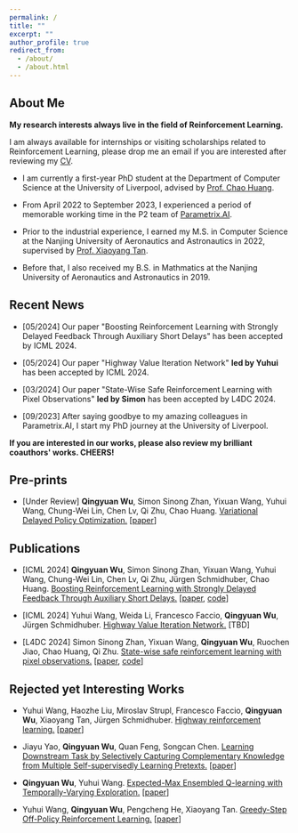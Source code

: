 ```yaml
---
permalink: /
title: ""
excerpt: ""
author_profile: true
redirect_from: 
  - /about/
  - /about.html
---
```


## About Me
**My research interests always live in the field of Reinforcement Learning.**

I am always available for internships or visiting scholarships related to Reinforcement Learning, please drop me an email if you are interested after reviewing my [CV](https://www.overleaf.com/read/nvmyzdtrzzny#21e99a).

* I am currently a first-year PhD student at the Department of Computer Science at the University of Liverpool, advised by [Prof. Chao Huang](https://chaohuang2018.github.io/). 

* From April 2022 to September 2023, I experienced a period of memorable working time in the P2 team of [Parametrix.AI](https://chaocanshu.cn/index-en.html).

* Prior to the industrial experience, I earned my M.S. in Computer Science at the Nanjing University of Aeronautics and Astronautics in 2022, supervised by [Prof. Xiaoyang Tan](http://parnec.nuaa.edu.cn/xtan/).

* Before that, I also received my B.S. in Mathmatics at the Nanjing University of Aeronautics and Astronautics in 2019.

## Recent News

* [05/2024] Our paper "Boosting Reinforcement Learning with Strongly Delayed Feedback Through Auxiliary Short Delays" has been accepted by ICML 2024. 

* [05/2024] Our paper "Highway Value Iteration Network" **led by Yuhui** has been accepted by ICML 2024. 

* [03/2024] Our paper "State-Wise Safe Reinforcement Learning with Pixel Observations" **led by Simon** has been accepted by L4DC 2024. 

* [09/2023] After saying goodbye to my amazing colleagues in Parametrix.AI, I start my PhD journey at the University of Liverpool.

**If you are interested in our works, please also review my brilliant coauthors' works. CHEERS!**

## Pre-prints
* [Under Review] **Qingyuan Wu**, Simon Sinong Zhan, Yixuan Wang, Yuhui Wang, Chung-Wei Lin, Chen Lv, Qi Zhu, Chao Huang. <u>Variational Delayed Policy Optimization.</u> [[paper](https://arxiv.org/pdf/2405.14226)]



## Publications

* [ICML 2024] **Qingyuan Wu**, Simon Sinong Zhan, Yixuan Wang, Yuhui Wang, Chung-Wei Lin, Chen Lv, Qi Zhu, Jürgen Schmidhuber, Chao Huang. <u>Boosting Reinforcement Learning with Strongly Delayed Feedback Through Auxiliary Short Delays.</u> [[paper](https://arxiv.org/pdf/2402.03141), [code](https://github.com/QingyuanWuNothing/AD-RL)]

* [ICML 2024] Yuhui Wang, Weida Li, Francesco Faccio, **Qingyuan Wu**, Jürgen Schmidhuber. <u>Highway Value Iteration Network.</u> [TBD]

* [L4DC 2024] Simon Sinong Zhan, Yixuan Wang, **Qingyuan Wu**, Ruochen Jiao, Chao Huang, Qi Zhu. <u>State-wise safe reinforcement learning with pixel observations.</u> [[paper](https://arxiv.org/abs/2311.02227), [code](https://github.com/SimonZhan-code/Step-Wise_SafeRL_Pixel)]



## Rejected yet Interesting Works

* Yuhui Wang, Haozhe Liu, Miroslav Strupl, Francesco Faccio, **Qingyuan Wu**, Xiaoyang Tan, Jürgen Schmidhuber. <u>Highway reinforcement learning.</u> [[paper](https://openreview.net/pdf?id=NFcRC4aYSWf)]

* Jiayu Yao, **Qingyuan Wu**, Quan Feng, Songcan Chen. <u>Learning Downstream Task by Selectively Capturing Complementary Knowledge from Multiple Self-supervisedly Learning Pretexts.</u> [[paper](https://arxiv.org/pdf/2204.05248)]

* **Qingyuan Wu**, Yuhui Wang. <u>Expected-Max Ensembled Q-learning with Temporally-Varying Exploration.</u> [[paper](https://www.researchgate.net/profile/Qingyuan-Wu-5/publication/355356383_Expected-Max_Ensembled_Q-learning_with_Temporally-Varying_Exploration/links/616b8eb1b90c51266254f3d2/Expected-Max-Ensembled-Q-learning-with-Temporally-Varying-Exploration.pdf)]


* Yuhui Wang, **Qingyuan Wu**, Pengcheng He, Xiaoyang Tan. <u>Greedy-Step Off-Policy Reinforcement Learning.</u> [[paper](https://arxiv.org/pdf/2102.11717)]
